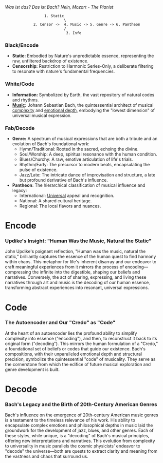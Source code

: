  *Was ist das? Das ist Bach? Nein, Mozart - The Pianist*
 
                      1. Static 
                               \
                 2. Censor ->  4. Music -> 5. Genre -> 6. Pantheon
                               /  
                                3. Info


### Black/Encode
- **Static:** Embodied by Nature's unpredictable essence, representing the raw, unfiltered backdrop of existence.
- **Censorship:** Restriction to Harmonic Series-Only, a deliberate filtering to resonate with nature's fundamental frequencies.

### White/Code
- **Information:** Symbolized by Earth, the vast repository of natural codes and rhythms.
- **[Music](https://www.youtube.com/watch?v=J01zn9m39PA):** Johann Sebastian Bach, the quintessential architect of musical [complexity](https://en.wikipedia.org/wiki/The_Well-Tempered_Clavier#Recordings) and [emotional depth](https://en.wikipedia.org/wiki/Goldberg_Variations), embodying the "lowest dimension" of universal musical expression.

### Fab/Decode
- **Genre:** A spectrum of musical expressions that are both a tribute and an evolution of Bach's foundational work:
  - Hymn/Traditional: Rooted in the sacred, echoing the divine.
  - Soul/Worship: A deep, spiritual resonance with the human condition.
  - Blues/Churchy: A raw, emotive articulation of life's trials.
  - Rhythm/Early: The precursor to modern beats, encapsulating the pulse of existence.
  - Jazz/Late: The intricate dance of improvisation and structure, a late but profound derivative of Bach's influence.
- **Pantheon:** The hierarchical classification of musical influence and legacy:
  - International: [Universal](https://www.youtube.com/watch?v=5yR0wlrq_h4) appeal and recognition.
  - National: A shared cultural heritage.
  - Regional: The local flavors and nuances.

# Encode
### Updike's Insight: "Human Was the Music, Natural the Static"
John Updike's poignant reflection, "Human was the music, natural the static," brilliantly captures the essence of the human quest to find harmony within chaos. This metaphor for life's inherent disarray and our endeavor to craft meaningful experiences from it mirrors the process of encoding—compressing the infinite into the digestible, shaping our beliefs and narratives. Conversely, the act of sharing, expressing, and living these narratives through art and music is the decoding of our human essence, transforming abstract experiences into resonant, universal expressions.

# Code
### The Autoencoder and Our "Credo" as "Code"
At the heart of an autoencoder lies the profound ability to simplify complexity into essence ("encoding"), and then, to reconstruct it back to its original form ("decoding"). This mirrors the human formulation of a "Credo," a foundational set of beliefs or codes that guide our existence. Bach's compositions, with their unparalleled emotional depth and structural precision, symbolize the quintessential "code" of musicality. They serve as the cornerstone from which the edifice of future musical exploration and genre development is built.

# Decode
### Bach's Legacy and the Birth of 20th-Century American Genres
Bach's influence on the emergence of 20th-century American music genres is a testament to the timeless relevance of his work. His ability to encapsulate complex emotions and philosophical depths in music laid the groundwork for the development of jazz, blues, and other genres. Each of these styles, while unique, is a "decoding" of Bach's musical principles, offering new interpretations and narratives. This evolution from complexity to universality in music parallels the cosmic physicists' endeavor to "decode" the universe—both are quests to extract clarity and meaning from the vastness and chaos that surround us.
